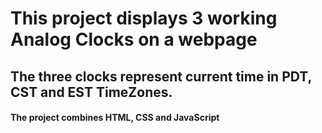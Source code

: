 <h1><b>This project displays 3 working Analog Clocks on a webpage </b></h1>

<h2><b> The three clocks represent current time in PDT, CST and EST TimeZones. </b></h2>

<h4> The project combines HTML, CSS and JavaScript </h4>
